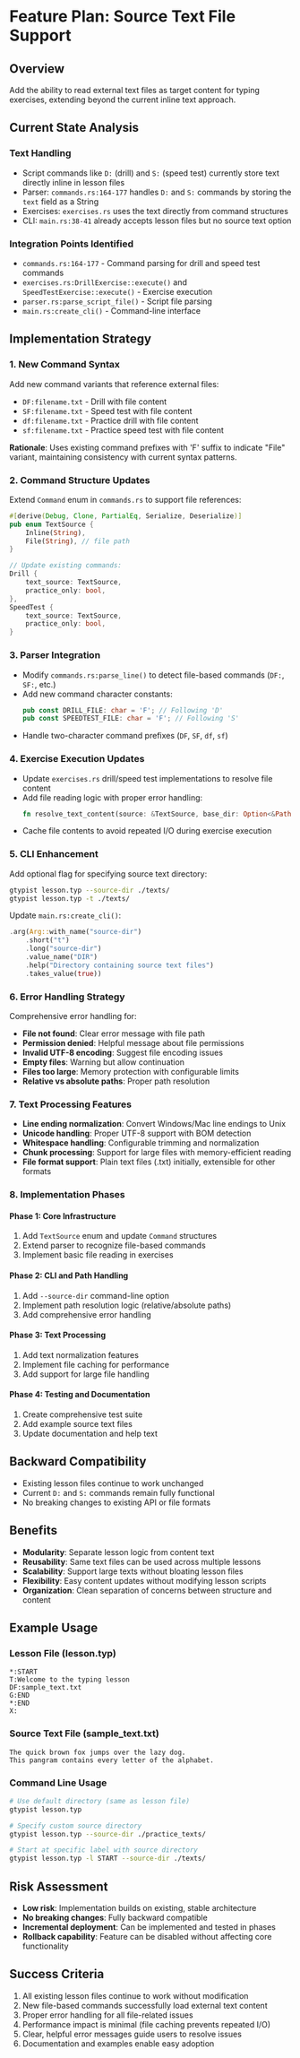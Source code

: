 # Feature Plan: Source Text File Support

## Overview
Add the ability to read external text files as target content for typing exercises, extending beyond the current inline text approach.

## Current State Analysis

### Text Handling
- Script commands like `D:` (drill) and `S:` (speed test) currently store text directly inline in lesson files
- Parser: `commands.rs:164-177` handles `D:` and `S:` commands by storing the `text` field as a String
- Exercises: `exercises.rs` uses the text directly from command structures
- CLI: `main.rs:38-41` already accepts lesson files but no source text option

### Integration Points Identified
- `commands.rs:164-177` - Command parsing for drill and speed test commands
- `exercises.rs:DrillExercise::execute()` and `SpeedTestExercise::execute()` - Exercise execution
- `parser.rs:parse_script_file()` - Script file parsing
- `main.rs:create_cli()` - Command-line interface

## Implementation Strategy

### 1. New Command Syntax
Add new command variants that reference external files:
- `DF:filename.txt` - Drill with file content  
- `SF:filename.txt` - Speed test with file content
- `df:filename.txt` - Practice drill with file content
- `sf:filename.txt` - Practice speed test with file content

**Rationale**: Uses existing command prefixes with 'F' suffix to indicate "File" variant, maintaining consistency with current syntax patterns.

### 2. Command Structure Updates
Extend `Command` enum in `commands.rs` to support file references:

```rust
#[derive(Debug, Clone, PartialEq, Serialize, Deserialize)]
pub enum TextSource {
    Inline(String),
    File(String), // file path
}

// Update existing commands:
Drill { 
    text_source: TextSource,
    practice_only: bool,
},
SpeedTest { 
    text_source: TextSource,
    practice_only: bool,
}
```

### 3. Parser Integration
- Modify `commands.rs:parse_line()` to detect file-based commands (`DF:`, `SF:`, etc.)
- Add new command character constants:
  ```rust
  pub const DRILL_FILE: char = 'F'; // Following 'D'
  pub const SPEEDTEST_FILE: char = 'F'; // Following 'S'
  ```
- Handle two-character command prefixes (`DF`, `SF`, `df`, `sf`)

### 4. Exercise Execution Updates
- Update `exercises.rs` drill/speed test implementations to resolve file content
- Add file reading logic with proper error handling:
  ```rust
  fn resolve_text_content(source: &TextSource, base_dir: Option<&Path>) -> Result<String, Error>
  ```
- Cache file contents to avoid repeated I/O during exercise execution

### 5. CLI Enhancement
Add optional flag for specifying source text directory:
```bash
gtypist lesson.typ --source-dir ./texts/
gtypist lesson.typ -t ./texts/
```

Update `main.rs:create_cli()`:
```rust
.arg(Arg::with_name("source-dir")
    .short("t")
    .long("source-dir")
    .value_name("DIR")
    .help("Directory containing source text files")
    .takes_value(true))
```

### 6. Error Handling Strategy
Comprehensive error handling for:
- **File not found**: Clear error message with file path
- **Permission denied**: Helpful message about file permissions
- **Invalid UTF-8 encoding**: Suggest file encoding issues
- **Empty files**: Warning but allow continuation
- **Files too large**: Memory protection with configurable limits
- **Relative vs absolute paths**: Proper path resolution

### 7. Text Processing Features
- **Line ending normalization**: Convert Windows/Mac line endings to Unix
- **Unicode handling**: Proper UTF-8 support with BOM detection
- **Whitespace handling**: Configurable trimming and normalization
- **Chunk processing**: Support for large files with memory-efficient reading
- **File format support**: Plain text files (.txt) initially, extensible for other formats

### 8. Implementation Phases

#### Phase 1: Core Infrastructure
1. Add `TextSource` enum and update `Command` structures
2. Extend parser to recognize file-based commands
3. Implement basic file reading in exercises

#### Phase 2: CLI and Path Handling  
1. Add `--source-dir` command-line option
2. Implement path resolution logic (relative/absolute paths)
3. Add comprehensive error handling

#### Phase 3: Text Processing
1. Add text normalization features
2. Implement file caching for performance
3. Add support for large file handling

#### Phase 4: Testing and Documentation
1. Create comprehensive test suite
2. Add example source text files
3. Update documentation and help text

## Backward Compatibility
- Existing lesson files continue to work unchanged
- Current `D:` and `S:` commands remain fully functional
- No breaking changes to existing API or file formats

## Benefits
- **Modularity**: Separate lesson logic from content text
- **Reusability**: Same text files can be used across multiple lessons
- **Scalability**: Support large texts without bloating lesson files
- **Flexibility**: Easy content updates without modifying lesson scripts
- **Organization**: Clean separation of concerns between structure and content

## Example Usage

### Lesson File (lesson.typ)
```
*:START
T:Welcome to the typing lesson
DF:sample_text.txt
G:END
*:END
X:
```

### Source Text File (sample_text.txt)
```
The quick brown fox jumps over the lazy dog.
This pangram contains every letter of the alphabet.
```

### Command Line Usage
```bash
# Use default directory (same as lesson file)
gtypist lesson.typ

# Specify custom source directory
gtypist lesson.typ --source-dir ./practice_texts/

# Start at specific label with source directory
gtypist lesson.typ -l START --source-dir ./texts/
```

## Risk Assessment
- **Low risk**: Implementation builds on existing, stable architecture
- **No breaking changes**: Fully backward compatible
- **Incremental deployment**: Can be implemented and tested in phases
- **Rollback capability**: Feature can be disabled without affecting core functionality

## Success Criteria
1. All existing lesson files continue to work without modification
2. New file-based commands successfully load external text content
3. Proper error handling for all file-related issues
4. Performance impact is minimal (file caching prevents repeated I/O)
5. Clear, helpful error messages guide users to resolve issues
6. Documentation and examples enable easy adoption